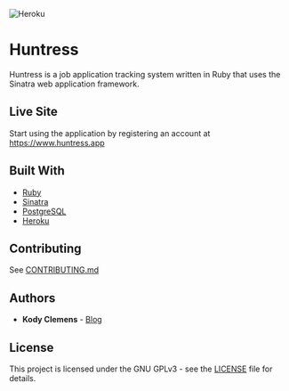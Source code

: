 ![Heroku](https://heroku-badge.herokuapp.com/?app=huntress-sinatra&root=/)
# Huntress

Huntress is a job application tracking system written in Ruby that uses the Sinatra web application framework.

## Live Site

Start using the application by registering an account at https://www.huntress.app

## Built With

* [Ruby](https://www.ruby-lang.org/en/)
* [Sinatra](http://sinatrarb.com/)
* [PostgreSQL](https://www.postgresql.org/)
* [Heroku](https://heroku.com/)

## Contributing

See [CONTRIBUTING.md](CONTRIBUTING.md)

## Authors

* **Kody Clemens** - [Blog](https://kodyclemens.com/)

## License

This project is licensed under the GNU GPLv3 - see the [LICENSE](LICENSE) file for details.
